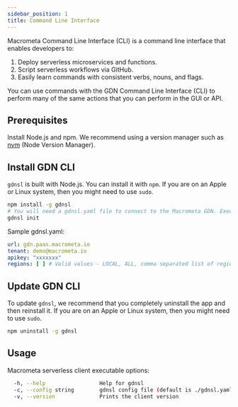 ```yaml
---
sidebar_position: 1
title: Command Line Interface
---
```


Macrometa Command Line Interface (CLI) is a command line interface that enables developers to:

1. Deploy serverless microservices and functions.
1. Script serverless workflows via GitHub.
1. Easily learn commands with consistent verbs, nouns, and flags.

You can use commands with the GDN Command Line Interface (CLI) to perform many of the same actions that you can perform in the GUI or API.

## Prerequisites

Install Node.js and npm. We recommend using a version manager such as [nvm](https://github.com/nvm-sh/nvm/blob/master/README.md) (Node Version Manager).

## Install GDN CLI

`gdnsl` is built with Node.js. You can install it with `npm`. If you are on an Apple or Linux system, then you might need to use `sudo`.

```bash
npm install -g gdnsl
# You will need a gdnsl.yaml file to connect to the Macrometa GDN. Execute the `init` command to create the yaml file in local directory.
gdnsl init
```

Sample gdnsl.yaml:

  ```yaml
  url: gdn.paas.macrometa.io
  tenant: demo@macrometa.io
  apikey: "xxxxxxx"
  regions: [ ] # Valid values - LOCAL, ALL, comma separated list of regions.
  ```

## Update GDN CLI

To update `gdnsl`, we recommend that you completely uninstall the app and then reinstall it. If you are on an Apple or Linux system, then you might need to use `sudo`.

```bash
npm uninstall -g gdnsl
```

## Usage

Macrometa serverless client executable options:

```bash
  -h, --help                 Help for gdnsl
  -c, --config string        gdnsl config file (default is ./gdnsl.yaml)  
  -v, --version              Prints the client version
```
